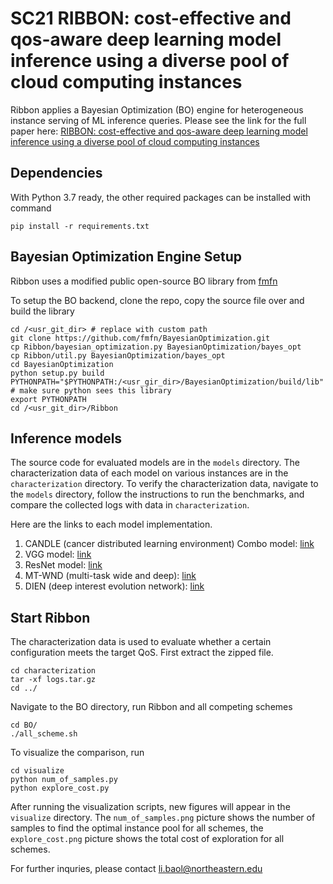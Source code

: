 # SC21 RIBBON: cost-effective and qos-aware deep learning model inference using a diverse pool of cloud computing instances 

Ribbon applies a Bayesian Optimization (BO) engine for heterogeneous instance serving of ML inference queries. Please see the link for the full paper here: [RIBBON: cost-effective and qos-aware deep learning model inference using a diverse pool of cloud computing instances](https://dl.acm.org/doi/10.1145/3458817.3476168)

## Dependencies

With Python 3.7 ready, the other required packages can be installed with command
```shell
pip install -r requirements.txt
```

## Bayesian Optimization Engine Setup

Ribbon uses a modified public open-source BO library from [fmfn](https://github.com/fmfn/BayesianOptimization)

To setup the BO backend, clone the repo, copy the source file over and build the library

```shell
cd /<usr_git_dir> # replace with custom path
git clone https://github.com/fmfn/BayesianOptimization.git
cp Ribbon/bayesian_optimization.py BayesianOptimization/bayes_opt
cp Ribbon/util.py BayesianOptimization/bayes_opt
cd BayesianOptimization
python setup.py build
PYTHONPATH="$PYTHONPATH:/<usr_gir_dir>/BayesianOptimization/build/lib" # make sure python sees this library
export PYTHONPATH
cd /<usr_git_dir>/Ribbon
```
## Inference models

The source code for evaluated models are in the ```models``` directory. The characterization data of each model on various instances are in the ```characterization``` directory. To verify the characterization data, navigate to the ```models``` directory, follow the instructions to run the benchmarks, and compare the collected logs with data in ```characterization```.

Here are the links to each model implementation.

1. CANDLE (cancer distributed learning environment) Combo model: [link](https://github.com/ECP-CANDLE/Benchmarks/tree/master/Pilot1/Combo)
2. VGG model: [link](https://keras.io/api/applications/vgg/)
3. ResNet model: [link](https://keras.io/api/applications/resnet/)
4. MT-WND (multi-task wide and deep): [link](https://github.com/harvard-acc/DeepRecSys/blob/master/models/multi_task_wnd.py)
5. DIEN (deep interest evolution network): [link](https://github.com/harvard-acc/DeepRecSys/blob/master/models/dien.py)

## Start Ribbon

The characterization data is used to evaluate whether a certain configuration meets the target QoS. First extract the zipped file.

```shell
cd characterization
tar -xf logs.tar.gz
cd ../
```

Navigate to the BO directory, run Ribbon and all competing schemes

```shell
cd BO/
./all_scheme.sh
```

To visualize the comparison, run

```shell
cd visualize
python num_of_samples.py
python explore_cost.py
```

After running the visualization scripts, new figures will appear in the ```visualize``` directory. The ```num_of_samples.png``` picture shows the number of samples to find the optimal instance pool for all schemes, the ```explore_cost.png``` picture shows the total cost of exploration for all schemes.

For further inquries, please contact [li.baol@northeastern.edu](li.baol@northeastern.edu)
